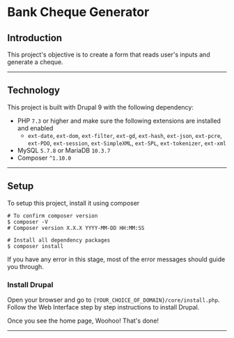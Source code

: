# Bank Cheque Generator

## Introduction

This project's objective is to create a form that reads user's inputs and generate a cheque.

---

## Technology

This project is built with Drupal 9 with the following dependency:

- PHP `7.3` or higher and make sure the following extensions are installed and enabled
  - `ext-date`, `ext-dom`, `ext-filter`, `ext-gd`, `ext-hash`, `ext-json`, `ext-pcre`, `ext-PDO`, `ext-session`, `ext-SimpleXML`, `ext-SPL`, `ext-tokenizer`, `ext-xml`
- MySQL `5.7.8` or MariaDB `10.3.7`
- Composer `^1.10.0`

---

## Setup
To setup this project, install it using composer

```shell
# To confirm composer version
$ composer -V
# Composer version X.X.X YYYY-MM-DD HH:MM:SS

# Install all dependency packages
$ composer install
```

If you have any error in this stage, most of the error messages should guide you through.

### Install Drupal

Open your browser and go to `{YOUR_CHOICE_OF_DOMAIN}/core/install.php`. Follow the Web Interface step by step instructions to install Drupal.


Once you see the home page, Woohoo! That's done!

---

